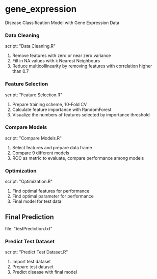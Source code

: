 # gene_expression
Disease Classification Model with Gene Expression Data

### Data Cleaning
script: "Data Cleaning.R" 	
1. Remove features with zero or near zero variance	
2. Fill in NA values with k Nearest Neighbours	
3. Reduce multicollinearity by removing features with correlation higher than 0.7

### Feature Selection 
script: "Feature Selection.R"   
1. Prepare training scheme, 10-Fold CV    
2. Calculate feature importance with RandomForest   
3. Visualize the numbers of features selected by importance threshold   

### Compare Models
script: "Compare Models.R"    
1. Select features and prepare data frame      
2. Compare 9 different models   
3. ROC as metric to evaluate, compare performance among models   

### Optimization
script: "Optimization.R"    
1. Find optimal features for performance    
2. Find optimal parameter for performance   
3. Final model for test data
 
## Final Prediction
file: "testPrediction.txt"

### Predict Test Dataset
script: "Predict Test Dataset.R"    
1. Import test dataset    
2. Prepare test dataset   
3. Predict disease with final model   
